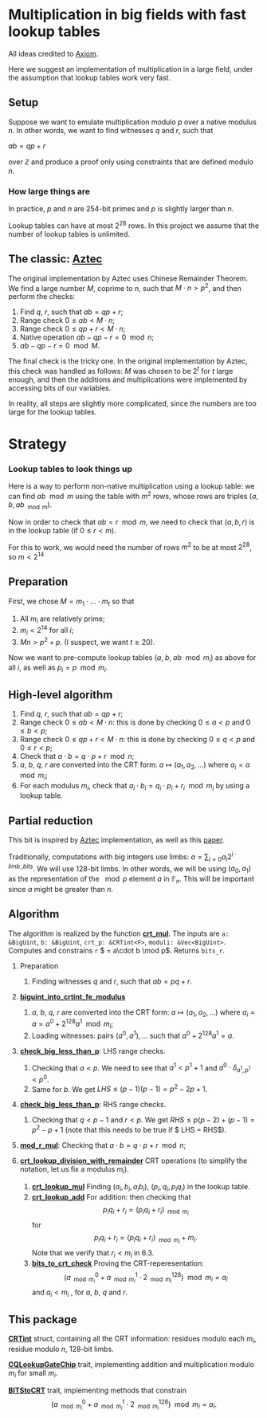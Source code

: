 # Multiplication in big fields with fast lookup tables

All ideas credited to [Axiom](https://github.com/axiom-crypto).

Here we suggest an implementation of multiplication in a large field, under the assumption that lookup tables work very fast.

## Setup

Suppose we want to emulate multiplication modulo $p$ over a native modulus $n$. In other words, we want to find witnesses $q$ and $r$, such that

$ab = qp + r$

over $\mathbb Z$ and produce a proof only using constraints that are defined modulo $n$.

### How large things are

In practice, $p$ and $n$ are $254$-bit primes and $p$ is slightly larger than $n$. 

Lookup tables can have at most $2^{28}$ rows. In this project we assume that the number of lookup tables is unlimited.

## The classic: [Aztec](https://hackmd.io/@arielg/B13JoihA8)

The original implementation by Aztec uses Chinese Remainder Theorem. We find a large number $M$, coprime to $n$, such that $M\cdot n > p^2$, and then perform the checks:

1. Find $q$, $r$, such that $ab = qp + r$;
2. Range check $0 \le ab < M\cdot n$;
3. Range check $0 \le qp + r < M\cdot n$;
4. Native operation $ab - qp - r = 0 \mod n$;
5. $ab - qp - r = 0 \mod M$.

The final check is the tricky one. In the original implementation by Aztec, this check was handled as follows: $M$ was chosen to be $2^t$ for $t$ large enough, and then the additions and multiplications were implemented by accessing bits of our variables.

In reality, all steps are slightly more complicated, since the numbers are too large for the lookup tables.


# Strategy

### Lookup tables to look things up 

Here is a way to perform non-native multiplication using a lookup table: we can find $ab \mod m$ using the  table with $m^2$ rows, whose rows are triples $(a, b, ab _{\mod m})$.

Now in order to check that $ab = r \mod m$, we need to check that $(a, b, r)$ is in the lookup table (if $0\le r < m$).

For this to work, we would need the number of rows $m^2$ to be at most $2^{28}$, so $m < 2^{14}$

## Preparation

First, we chose $M = m_1\cdot \ldots \cdot m_t$ so that
1. All $m_i$ are relatively prime;
2. $m_i < 2^{14}$ for all $i$;
3. $Mn > p^2 + p$.
(I suspect, we want $t \ge 20$).

Now we want to pre-compute lookup tables $(a,\; b,\; ab \mod m_i)$ as above for all $i$, as well as $p_i = p \mod m_i.$

## High-level algorithm

1. Find $q$, $r$, such that $ab = qp + r$;
2. Range check $0 \le ab < M\cdot n$: this is done by checking $0\le a < p$ and $0 \le b < p$;
3. Range check $0 \le qp + r < M\cdot n$:  this is done by checking $0\le q < p$ and $0 \le r < p$;
4. Check that $a \cdot b =  q \cdot p + r \mod n$;
5. $a$, $b$, $q$, $r$ are converted into the CRT form: $a \mapsto (a_1, a_2, \ldots)$ where $a_i = a \mod m_i$;
6. For each modulus $m_i$, check that $a_i \cdot b_i =  q_i \cdot p_i + r_i \mod m_i$ by using a lookup table.

## Partial reduction

This bit is inspired by [Aztec](https://hackmd.io/@arielg/B13JoihA8) implementation, as well as this [paper](https://eprint.iacr.org/2022/1470.pdf). 

Traditionally, computations with big integers use limbs: $a = \sum_{i= 0} a_i 2^{i\;\cdot \; limb_{-}bits}$. We will use 128-bit limbs. In other words, we will be using $(a_0, a_1)$ as the representation of the $\mod p$ element $a$ in $\mathbb{F}_n$. This will be important since $a$ might be greater than $n$.

## Algorithm
The algorithm is realized by the function [**crt_mul**](./src/lib.rs#L57). The inputs are `a: &BigUint`, `b: &BigUint`, `crt_p: &CRTint<F>`, `moduli: &Vec<BigUint>`. Computes and constrains `r` $ = a\cdot b \mod p$. Returns `bits_r`.

1. Preparation
    1. Finding witnesses $q$ and $r$, such that $ab = pq+r$.

2. [**biguint_into_crtint_fe_modulus**](./src/crt_int/mod.rs#L56)
    1. $a$, $b$, $q$, $r$ are converted into the CRT form: $a \mapsto (a_1, a_2, \ldots)$ where $a_i = a = a^0 + 2^{128}a^1\mod m_i$;
    2. Loading witnesses: pairs $(a^0, a^1), \ldots$ such that $a^0 + 2^{128}a^1 = a$. 
3. [**check_big_less_than_p**](./src/range_checks/mod.rs#L29): LHS range checks.
    1. Checking that $a < p$. We need to see that $a^1 < p^1 + 1$ and $a^0 \cdot \delta_{a^1, p^1} < p^0$.
    2. Same for $b$. We get $LHS \le (p-1)(p-1) = p^2-2p+1$.
4. [**check_big_less_than_p**](./src/range_checks/mod.rs#L54): RHS range checks.
    1. Checking that $q < p-1$ and $r < p$. We get $RHS \le p(p-2) + (p-1) = p^2 -p + 1$ (note that this needs to be true if $ LHS = RHS$).
5. [**mod_r_mul**](src/multiplication_gates/mod_r_verifications.rs#L4): Checking that $a \cdot b =  q \cdot p + r \mod n$;
6. [**crt_lookup_division_with_remainder**](src/multiplication_gates/crt_lookup.rs#L131) CRT operations (to simplify the notation, let us fix a modulus $m_i$).
    1. [**crt_lookup_mul**](src/multiplication_gates/crt_lookup.rs#L121) Finding $(a_i,  b_i, a_ib_i )$, $(p_i,  q_i, p_iq_i )$ in the lookup table.
    2. [**crt_lookup_add**](src/multiplication_gates/crt_lookup.rs#L182) For addition: then checking that $$p_iq_i  + r_i  = (p_iq_i + r_i )_{\mod m_i}$$ for 
    $$p_iq_i + r_i  = (p_iq_i + r_i )_{\mod m_i} + m_i.$$ 
    Note that we verify that $r_i < m_i$ in 6.3.
    3. [**bits_to_crt_check**](src/multiplication_gates/crt_to_bits_proof.rs#79) Proving the CRT-reperesentation: $$(a^0 _{\mod m_i} + a^1 _{\mod m_i} \cdot 2^{128} _{\mod m_i})  \mod m_i = a_i$$ 
    and $a_i < m_i$ , for $a$, $b$, $q$ and $r$.

## This package

[**CRTint**](./src/crt_int/mod.rs#L9) struct, containing all the CRT information: residues modulo each $m_i$, residue modulo $n$, $128$-bit limbs.

[**CQLookupGateChip**](src/multiplication_gates/crt_lookup.rs#L11) trait, implementing addition and multiplication modulo $m_i$ for small $m_i$.

[**BITStoCRT**](src/multiplication_gates/crt_to_bits_proof.rs) trait, implementing methods that constrain $$(a^0 _{\mod m_i} + a^1 _{\mod m_i} \cdot 2^{128} _{\mod m_i})  \mod m_i = a_i.$$
